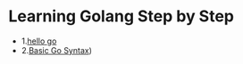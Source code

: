 # Learning Golang Step by Step

- 1.[hello go](https://gitpitch.com/allroundtesters/Go-Steps/master)
- 2.[Basic Go Syntax](https://gitpitch.com/allroundtesters/Go-Steps/basicgo))
